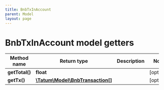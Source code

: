 ```yaml
---
title: BnbTxInAccount
parent: Model
layout: page
---
```


# BnbTxInAccount model getters

Method name | Return type | Description | Notes
------------ | ------------- | ------------- | -------------
**getTotal()** | **float** |  | [optional]
**getTx()** | [**\Tatum\Model\BnbTransaction[]**](../BnbTransaction) |  | [optional]

